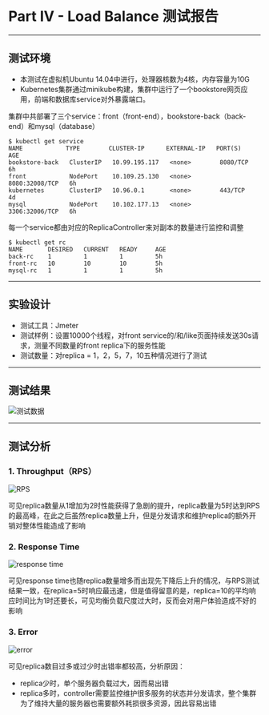 ﻿# Part IV - Load Balance 测试报告


---

## 测试环境 ##

 - 本测试在虚拟机Ubuntu 14.04中进行，处理器核数为4核，内存容量为10G  
 - Kubernetes集群通过minikube构建，集群中运行了一个bookstore网页应用，前端和数据库service对外暴露端口。

集群中共部署了三个service：front（front-end），bookstore-back（back-end）和mysql（database）

    $ kubectl get service
    NAME            TYPE        CLUSTER-IP      EXTERNAL-IP   PORT(S)          AGE
    bookstore-back   ClusterIP   10.99.195.117   <none>        8080/TCP         6h
    front            NodePort    10.109.25.130   <none>        8080:32008/TCP   6h
    kubernetes       ClusterIP   10.96.0.1       <none>        443/TCP          4d
    mysql            NodePort    10.102.177.13   <none>        3306:32006/TCP   6h


每一个service都由对应的ReplicaController来对副本的数量进行监控和调整

    $ kubectl get rc
    NAME       DESIRED   CURRENT   READY     AGE
    back-rc    1         1         1         5h
    front-rc   10        10        10        5h
    mysql-rc   1         1         1         5h



----------
## 实验设计 ##

 - 测试工具：Jmeter 
 - 测试样例：设置10000个线程，对front
   service的/和/like页面持续发送30s请求，测量不同数量的front replica下的服务性能 
 - 测试数量：对replica =   1，2，5，7，10五种情况进行了测试

----------
## 测试结果 ##

![测试数据][1]


----------


## 测试分析 ##
### 1. Throughput（RPS） ###
![RPS][2]     

可见replica数量从1增加为2时性能获得了急剧的提升，replica数量为5时达到RPS的最高峰，在此之后虽然replica数量上升，但是分发请求和维护replica的额外开销对整体性能造成了影响

### 2. Response Time ###
![response time][3]      

可见response time也随replica数量增多而出现先下降后上升的情况，与RPS测试结果一致，在replica=5时响应最迅速，但是值得留意的是，replica=10的平均响应时间比为1时还要长，可见均衡负载尺度过大时，反而会对用户体验造成不好的影响 

### 3. Error ###
![error][4]    

可见replica数目过多或过少时出错率都较高，分析原因：
 - replica少时，单个服务器负载过大，因而易出错
 - replica多时，controller需要监控维护很多服务的状态并分发请求，整个集群为了维持大量的服务器也需要额外耗损很多资源，因此容易出错

  [1]: http://m.qpic.cn/psb?/V13Ti98m05LW5b/Py5QtAcfJBJqIySqgMZ.KO7POmmQkr6p2rT8n4fDG9Q!/b/dLYAAAAAAAAA&bo=QwZyAQAAAAADBxQ!&rf=viewer_4
  [2]: http://m.qpic.cn/psb?/V13Ti98m05LW5b/0V3G8dHw03MlXQ20tdbITwYfE3TjCd9bd*NNxeQvK.s!/b/dMAAAAAAAAAA&bo=8ALDAQAAAAADFwI!&rf=viewer_4
  [3]: http://m.qpic.cn/psb?/V13Ti98m05LW5b/oFLVEwV9Jay9FBjalaKnt5X8O.D*IjlUwCNN2xnKwJc!/b/dL8AAAAAAAAA&bo=8ALDAQAAAAADBxI!&rf=viewer_4
  [4]: http://m.qpic.cn/psb?/V13Ti98m05LW5b/W36vk5HKe0nGoQ4doRH6tHFQmtW8a5TN2LW*eLE.2gY!/b/dMMAAAAAAAAA&bo=8ALDAQAAAAADBxI!&rf=viewer_4
